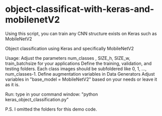 # object-classificat-with-keras-and-mobilenetV2
Using this script, you can train any CNN structure exists on Keras such as MobileNetV2

 Object classification using Keras and specifically MobileNetV2

 Usage:
 Adjust the parameters num_classes , SIZE_h, SIZE_w, train_batchsize for your applications
 Define the training, validation, and testing folders. Each class images should be subfoldered like 0, 1, ..., num_classes-1. 
 Define augmentation variables in Data Generators
 Adjust variables in "base_model = MobileNetV2" based on your needs or leave it as it is.

 Run:
 type in your command window: "python keras_object_classification.py"

 P.S. I omitted the folders for this demo code.
